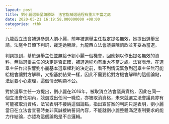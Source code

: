 ```yaml
---
layout: post
title: 劉小麗選舉呈請勝訴　法官指補選過程有重大不當之處
date: 2020-05-21 16:19:58.000000000 +08:00
categories: rthk
---
```


九龍西立法會補選參選人劉小麗，前年被選舉主任裁定提名無效，她提出選舉呈請。法庭今日頒下判詞，裁定她勝訴，九龍西立法會議員陳凱欣並非妥為當選。

判詞提到，基於選舉主任並無給予劉小麗一個機會，回應賴以作出提名無效的資料，無論選舉主任的決定是否正確，補選過程均有重大不當之處。法官表示，在選舉主任作出影響劉小麗基本選舉權利的決定前，看不到情況緊急到選舉主任無可能給機會讓對方解釋，又指基於結果一樣，因此不需要給對方機會解釋的這個論點，法庭要小心處理，這個情況明顯不公。

對於選舉主任一方提出，劉小麗在2016年，被取消立法會議員資格，因此在同一個立法會任期內，競選或出任同一職位，亦被取消資格，未來競選立法會議員亦有可能被取消資格，法官表明不接納這個論點，指出宣誓案的判詞只是表明，劉小麗當日在立法會宣誓時並非真誠接納誓詞內容，不能就劉小麗整體滿足憲制要求的能力作結論，亦認為這個論點是不合邏輯。
